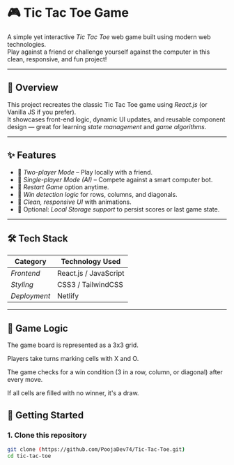 # 🎮 Tic Tac Toe Game

A simple yet interactive *Tic Tac Toe* web game built using modern web technologies.  
Play against a friend or challenge yourself against the computer in this clean, responsive, and fun project!

---

## 🧩 Overview

This project recreates the classic Tic Tac Toe game using *React.js* (or Vanilla JS if you prefer).  
It showcases front-end logic, dynamic UI updates, and reusable component design — great for learning *state management* and *game algorithms*.

---

## ✨ Features

- 🎯 *Two-player Mode* – Play locally with a friend.
- 🤖 *Single-player Mode (AI)* – Compete against a smart computer bot.
- 🔄 *Restart Game* option anytime.
- 🧠 *Win detection logic* for rows, columns, and diagonals.
- 🎨 *Clean, responsive UI* with animations.
- 💾 Optional: *Local Storage support* to persist scores or last game state.

---

## 🛠 Tech Stack

| Category     | Technology Used |
|--------------|----------------|
| *Frontend*   | React.js / JavaScript |
| *Styling*    | CSS3 / TailwindCSS |
| *Deployment* | Netlify  |

---

## 🧠 Game Logic

The game board is represented as a 3x3 grid.

Players take turns marking cells with X and O.

The game checks for a win condition (3 in a row, column, or diagonal) after every move.

If all cells are filled with no winner, it's a draw.

## 🚀 Getting Started

### 1. Clone this repository
```bash
git clone (https://github.com/PoojaDev74/Tic-Tac-Toe.git)
cd tic-tac-toe

